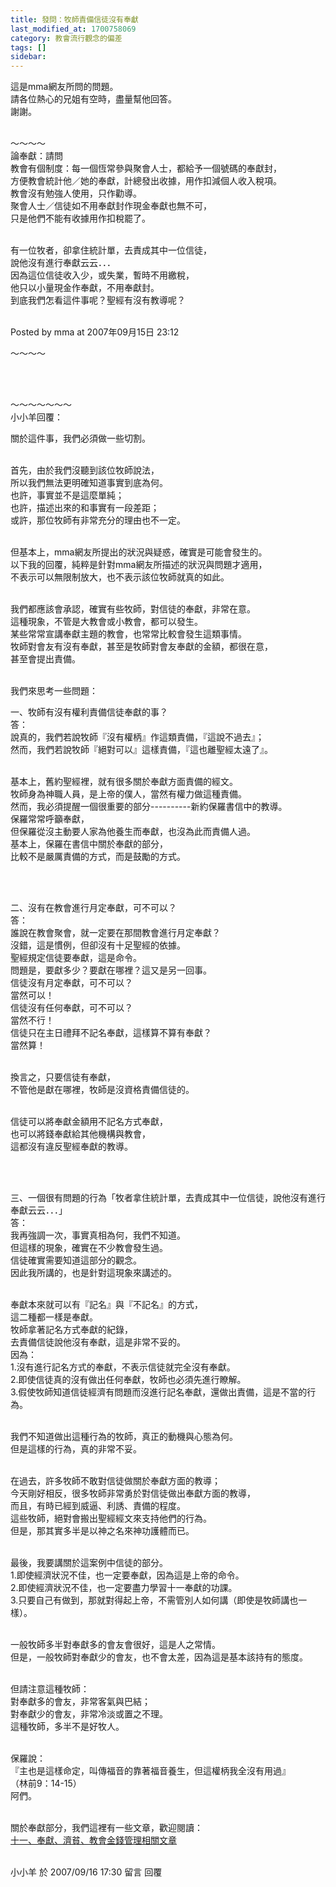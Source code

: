 ```yaml
---
title: 發問：牧師責備信徒沒有奉獻
last_modified_at: 1700758069
category: 教會流行觀念的偏差
tags: []
sidebar: 
---
```


<p>這是mma網友所問的問題。<br/>
請各位熱心的兄姐有空時，盡量幫他回答。<br/>
謝謝。</p>
<p><br/>
～～～～<br/>
論奉獻：請問<br/>
教會有個制度：每一個恆常參與聚會人士，都給予一個號碼的奉獻封，<br/>
方便教會統計他／她的奉獻，計總發出收據，用作扣減個人收入稅項。<br/>
教會沒有勉強人使用，只作勸導。<br/>
聚會人士／信徒如不用奉獻封作現金奉獻也無不可，<br/>
只是他們不能有收據用作扣稅罷了。</p>
<p><br/>
有一位牧者，卻拿住統計單，去責成其中一位信徒，<br/>
說他沒有進行奉獻云云．．．<br/>
因為這位信徒收入少，或失業，暫時不用繳稅，<br/>
他只以小量現金作奉獻，不用奉獻封。<br/>
到底我們怎看這件事呢？聖經有沒有教導呢？</p>
<p><br/>
Posted by mma at 2007年09月15日 23:12</p>
<p>～～～～</p>
<p> </p>
<p><br/>
～～～～～～～<br/>
小小羊回覆：</p>
<p>關於這件事，我們必須做一些切割。</p>
<p><br/>
首先，由於我們沒聽到該位牧師說法，<br/>
所以我們無法更明確知道事實到底為何。<br/>
也許，事實並不是這麼單純；<br/>
也許，描述出來的和事實有一段差距；<br/>
或許，那位牧師有非常充分的理由也不一定。</p>
<p><br/>
但基本上，mma網友所提出的狀況與疑惑，確實是可能會發生的。<br/>
以下我的回覆，純粹是針對mma網友所描述的狀況與問題才適用，<br/>
不表示可以無限制放大，也不表示該位牧師就真的如此。</p>
<p><br/>
我們都應該會承認，確實有些牧師，對信徒的奉獻，非常在意。<br/>
這種現象，不管是大教會或小教會，都可以發生。<br/>
某些常常宣講奉獻主題的教會，也常常比較會發生這類事情。<br/>
牧師對會友有沒有奉獻，甚至是牧師對會友奉獻的金額，都很在意，<br/>
甚至會提出責備。</p>
<p><br/>
我們來思考一些問題：</p>
<p>一、牧師有沒有權利責備信徒奉獻的事？<br/>
答：<br/>
說真的，我們若說牧師『沒有權柄』作這類責備，『這說不過去』；<br/>
然而，我們若說牧師『絕對可以』這樣責備，『這也離聖經太遠了』。</p>
<p><br/>
基本上，舊約聖經裡，就有很多關於奉獻方面責備的經文。<br/>
牧師身為神職人員，是上帝的僕人，當然有權力做這種責備。<br/>
然而，我必須提醒一個很重要的部分----------新約保羅書信中的教導。<br/>
保羅常常呼籲奉獻，<br/>
但保羅從沒主動要人家為他養生而奉獻，也沒為此而責備人過。<br/>
基本上，保羅在書信中關於奉獻的部分，<br/>
比較不是嚴厲責備的方式，而是鼓勵的方式。</p>
<p> </p>
<p><br/>
二、沒有在教會進行月定奉獻，可不可以？<br/>
答：<br/>
誰說在教會聚會，就一定要在那間教會進行月定奉獻？<br/>
沒錯，這是慣例，但卻沒有十足聖經的依據。<br/>
聖經規定信徒要奉獻，這是命令。<br/>
問題是，要獻多少？要獻在哪裡？這又是另一回事。<br/>
信徒沒有月定奉獻，可不可以？<br/>
當然可以！<br/>
信徒沒有任何奉獻，可不可以？<br/>
當然不行！<br/>
信徒只在主日禮拜不記名奉獻，這樣算不算有奉獻？<br/>
當然算！</p>
<p><br/>
換言之，只要信徒有奉獻，<br/>
不管他是獻在哪裡，牧師是沒資格責備信徒的。</p>
<p><br/>
信徒可以將奉獻金額用不記名方式奉獻，<br/>
也可以將錢奉獻給其他機構與教會，<br/>
這都沒有違反聖經奉獻的教導。</p>
<p> </p>
<p><br/>
三、一個很有問題的行為「牧者拿住統計單，去責成其中一位信徒，說他沒有進行奉獻云云．．．」<br/>
答：<br/>
我再強調一次，事實真相為何，我們不知道。<br/>
但這樣的現象，確實在不少教會發生過。<br/>
信徒確實需要知道這部分的觀念。<br/>
因此我所講的，也是針對這現象來講述的。</p>
<p><br/>
奉獻本來就可以有『記名』與『不記名』的方式，<br/>
這二種都一樣是奉獻。<br/>
牧師拿著記名方式奉獻的紀錄，<br/>
去責備信徒說他沒有奉獻，這是非常不妥的。<br/>
因為：<br/>
1.沒有進行記名方式的奉獻，不表示信徒就完全沒有奉獻。<br/>
2.即使信徒真的沒有做出任何奉獻，牧師也必須先進行瞭解。<br/>
3.假使牧師知道信徒經濟有問題而沒進行記名奉獻，還做出責備，這是不當的行為。</p>
<p><br/>
我們不知道做出這種行為的牧師，真正的動機與心態為何。<br/>
但是這樣的行為，真的非常不妥。</p>
<p><br/>
在過去，許多牧師不敢對信徒做關於奉獻方面的教導；<br/>
今天剛好相反，很多牧師非常勇於對信徒做出奉獻方面的教導，<br/>
而且，有時已經到威逼、利誘、責備的程度。<br/>
這些牧師，絕對會搬出聖經經文來支持他們的行為。<br/>
但是，那其實多半是以神之名來神功護體而已。</p>
<p><br/>
最後，我要講關於這案例中信徒的部分。<br/>
1.即使經濟狀況不佳，也一定要奉獻，因為這是上帝的命令。<br/>
2.即使經濟狀況不佳，也一定要盡力學習十一奉獻的功課。<br/>
3.只要自己有做到，那就對得起上帝，不需管別人如何講（即使是牧師講也一樣）。</p>
<p><br/>
一般牧師多半對奉獻多的會友會很好，這是人之常情。<br/>
但是，一般牧師對奉獻少的會友，也不會太差，因為這是基本該持有的態度。</p>
<p><br/>
但請注意這種牧師：<br/>
對奉獻多的會友，非常客氣與巴結；<br/>
對奉獻少的會友，非常冷淡或置之不理。<br/>
這種牧師，多半不是好牧人。</p>
<p><br/>
保羅說：<br/>
『主也是這樣命定，叫傳福音的靠著福音養生，但這權柄我全沒有用過』<br/>
（林前9：14-15）<br/>
阿們。</p>
<p><br/>
關於奉獻部分，我們這裡有一些文章，歡迎閱讀：<br/><a href="
/posts/269196064">
十一、奉獻、濟貧、教會金錢管理相關文章</a></p>
<p><br/>
小小羊 於 2007/09/16 17:30 留言 回覆</p>

